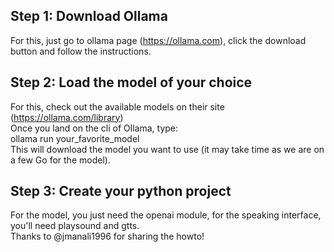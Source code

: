 ## Step 1: Download Ollama
For this, just go to ollama page (https://ollama.com), click the download button and follow the instructions.  
## Step 2: Load the model of your choice
For this, check out the available models on their site (https://ollama.com/library)  
Once you land on the cli of Ollama, type:  
ollama run your_favorite_model  
This will download the model you want to use (it may take time as we are on a few Go for the model).  
## Step 3: Create your python project  
For the model, you just need the openai module, for the speaking interface, you'll need playsound and gtts.  
Thanks to @jmanali1996 for sharing the howto!
